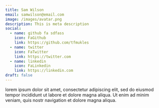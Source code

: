 ```yaml
---
title: Sam Wilson
email: samwilson@email.com
image: /images/avatar.png
description: This is meta description
social:
  - name: github fa sdfass
    icon: FaGithub
    link: https://github.com/tfmukles
  - name: twitter
    icon: FaTwitter
    link: https://twitter.com
  - name: linkedin
    icon: FaLinkedin
    link: https://linkedin.com
draft: false
---
```

lorem ipsum dolor sit amet, consectetur adipiscing elit, sed do eiusmod tempor incididunt ut labore et dolore magna aliqua. Ut enim ad minim veniam, quis nostr navigation et dolore magna aliqua.
